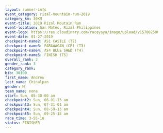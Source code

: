 ```yaml
---
layout: runner-info 
event_category: rizal-mountain-run-2019 
category_km: 30KM 
event-title: 2019 Rizal Moutain Run 
event-location: San Mateo, Rizal Philippines 
event-logo: https://res.cloudinary.com/raceyaya/image/upload/v1570025909/logo/rizal-mountain_gkfete.jpg 
event-date: 01-27-2019 
checkpoint-name2: AS1 CASILE (T2) 
checkpoint-name3: PARAWAGAN (CP) (T3) 
checkpoint-name4: AS4 BLUE SHED (T4) 
checkpoint-name5: FINISH (T5) 
overall_rank: 3
gender_rank: 3
category_rank: 
bib: 30100
first_name: Andrew
last_name: Chinalpan
gender: M
team_name: none
start: Sun, 05-30-00 am
checkpoint2: Sun, 06-01-13 am
checkpoint3: Sun, 07-31-01 am
checkpoint4: Sun, 08-59-13 am
checkpoint5: Sun, 09-25-18 am
race_time: 3-55-18
status: FINISHER
---
```

